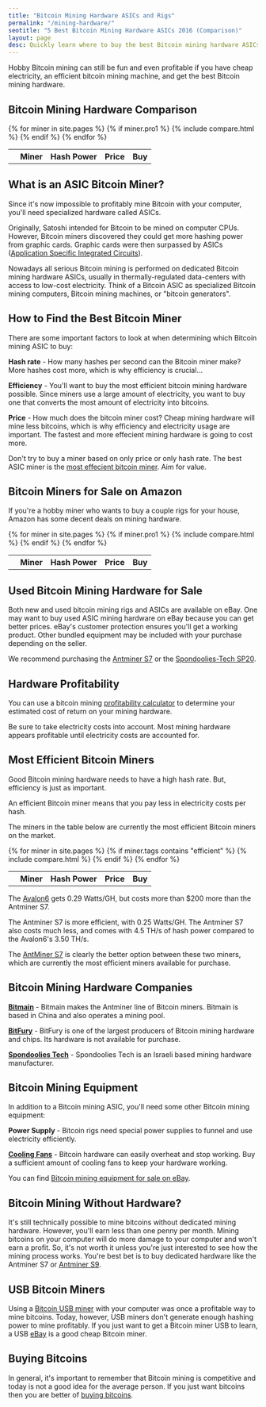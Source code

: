 ```yaml
---
title: "Bitcoin Mining Hardware ASICs and Rigs"
permalink: "/mining-hardware/"
seotitle: "5 Best Bitcoin Mining Hardware ASICs 2016 (Comparison)"
layout: page
desc: Quickly learn where to buy the best Bitcoin mining hardware ASICs using this comparison chart.
---
```

Hobby Bitcoin mining can still be fun and even profitable if you have cheap electricity, an efficient bitcoin mining machine, and get the best Bitcoin mining hardware. 

## Bitcoin Mining Hardware Comparison

<table class="m-comparison">
  <tr>
  	<th></th>
    <th>Miner</th>
    <th>Hash Power<br></th>
    <th class="miner-price">Price</th>
    <th class="miner-buy">Buy</th>
  </tr>
  {% for miner in site.pages %}
  {% if miner.pro1 %}
  {% include compare.html %}
  {% endif %}
  {% endfor %}
</table>

## What is an ASIC Bitcoin Miner?

Since it's now impossible to profitably mine Bitcoin with your computer, you'll need specialized hardware called ASICs. 

Originally, Satoshi intended for Bitcoin to be mined on computer CPUs. However, Bitcoin miners discovered they could get more hashing power from graphic cards. Graphic cards were then surpassed by ASICs ([Application Specific Integrated Circuits](https://en.wikipedia.org/wiki/Application-specific_integrated_circuit)). 

Nowadays all serious Bitcoin mining is performed on dedicated Bitcoin mining hardware ASICs, usually in thermally-regulated data-centers with access to low-cost electricity. Think of a Bitcoin ASIC as specialized Bitcoin mining computers, Bitcoin mining machines, or "bitcoin generators".  

## How to Find the Best Bitcoin Miner

There are some important factors to look at when determining which Bitcoin mining ASIC to buy:

**Hash rate** - How many hashes per second can the Bitcoin miner make? More hashes cost more, which is why efficiency is crucial... 

**Efficiency** - You'll want to buy the most efficient bitcoin mining hardware possible. Since miners use a large amount of electricity, you want to buy one that converts the most amount of electricity into bitcoins. 

**Price** - How much does the bitcoin miner cost? Cheap mining hardware will mine less bitcoins, which is why efficiency and electricity usage are important. The fastest and more effecient mining hardware is going to cost more.

Don't try to buy a miner based on only price or only hash rate. The best ASIC miner is the [most effecient bitcoin miner](/efficient-bitcoin-miners/). Aim for value.

## Bitcoin Miners for Sale on Amazon

If you're a hobby miner who wants to buy a couple rigs for your house, Amazon has some decent deals on mining hardware. 

<table class="m-comparison">
  <tr>
  	<th></th>
    <th>Miner</th>
    <th>Hash Power<br></th>
    <th class="miner-price">Price</th>
    <th class="miner-buy">Buy</th>
  </tr>
  {% for miner in site.pages %}
  {% if miner.pro1 %}
  {% include compare.html %}
  {% endif %}
  {% endfor %}
</table> 

## Used Bitcoin Mining Hardware for Sale

Both new and used bitcoin mining rigs and ASICs are available on eBay. One may want to buy used ASIC mining hardware on eBay because you can get better prices. eBay's customer protection ensures you'll get a working product. Other bundled equipment may be included with your purchase depending on the seller. 

We recommend purchasing the <a rel="nofollow" target="_self" href="http://rover.ebay.com/rover/1/711-53200-19255-0/1?icep_ff3=9&pub=5574973039&toolid=10001&campid=5337804714&customid=&icep_uq=antminer+s7&icep_sellerId=&icep_ex_kw=&icep_sortBy=12&icep_catId=&icep_minPrice=&icep_maxPrice=&ipn=psmain&icep_vectorid=229466&kwid=902099&mtid=824&kw=lg">Antminer S7</a> or the <a rel="nofollow" target="_self" href="http://rover.ebay.com/rover/1/711-53200-19255-0/1?icep_ff3=9&pub=5574973039&toolid=10001&campid=5337804716&customid=&icep_uq=Spondoolies-Tech+SP20&icep_sellerId=&icep_ex_kw=&icep_sortBy=12&icep_catId=&icep_minPrice=&icep_maxPrice=&ipn=psmain&icep_vectorid=229466&kwid=902099&mtid=824&kw=lg">Spondoolies-Tech SP20</a>.

## Hardware Profitability

You can use a bitcoin mining [profitability calculator](http://www.coinwarz.com/calculators/bitcoin-mining-calculator) to determine your estimated cost of return on your mining hardware. 

Be sure to take electricity costs into account. Most mining hardware appears profitable until electricity costs are accounted for. 

## Most Efficient Bitcoin Miners

Good Bitcoin mining hardware needs to have a high hash rate. But, efficiency is just as important. 

An efficient Bitcoin miner means that you pay less in electricity costs per hash. 

The miners in the table below are currently the most efficient Bitcoin miners on the market. 

<table class="m-comparison">
  <tr>
  	<th></th>
    <th>Miner</th>
    <th>Hash Power<br></th>
    <th class="miner-price">Price</th>
    <th class="miner-buy">Buy</th>
  </tr>
  {% for miner in site.pages %}
  {% if miner.tags contains "efficient" %}
  {% include compare.html %}
  {% endif %}
  {% endfor %}
</table>

The [Avalon6](http://rover.ebay.com/rover/1/711-53200-19255-0/1?icep_ff3=9&pub=5574973039&toolid=10001&campid=5337910379&customid=&icep_uq=avalon6&icep_sellerId=&icep_ex_kw=&icep_sortBy=12&icep_catId=&icep_minPrice=&icep_maxPrice=&ipn=psmain&icep_vectorid=229466&kwid=902099&mtid=824&kw=lg) gets 0.29 Watts/GH, but costs more than $200 more than the Antminer S7. 

The Antminer S7 is more efficient, with 0.25 Watts/GH. The Antminer S7 also costs much less, and comes with 4.5 TH/s of hash power compared to the Avalon6's 3.50 TH/s.

The [AntMiner S7](http://rover.ebay.com/rover/1/711-53200-19255-0/1?icep_ff3=9&pub=5574973039&toolid=10001&campid=5337804714&customid=&icep_uq=antminer+s7&icep_sellerId=&icep_ex_kw=&icep_sortBy=12&icep_catId=&icep_minPrice=&icep_maxPrice=&ipn=psmain&icep_vectorid=229466&kwid=902099&mtid=824&kw=lg) is clearly the better option between these two miners, which are currently the most efficient miners available for purchase.

## Bitcoin Mining Hardware Companies

**[Bitmain](https://www.bitmaintech.com/product.htm)** - Bitmain makes the Antminer line of Bitcoin miners. Bitmain is based in China and also operates a mining pool. 

**[BitFury](http://www.bitfury.org/)** - BitFury is one of the largest producers of Bitcoin mining hardware and chips. Its hardware is not available for purchase. 

**[Spondoolies Tech](http://www.spondoolies-tech.com/)** - Spondoolies Tech is an Israeli based mining hardware manufacturer.

## Bitcoin Mining Equipment

In addition to a Bitcoin mining ASIC, you'll need some other Bitcoin mining equipment:

**Power Supply** - Bitcoin rigs need special power supplies to funnel and use electricity efficiently. 

**[Cooling Fans](http://rover.ebay.com/rover/1/711-53200-19255-0/1?icep_ff3=9&pub=5574973039&toolid=10001&campid=5337804665&customid=&icep_uq=cooling+fan&icep_sellerId=&icep_ex_kw=&icep_sortBy=12&icep_catId=&icep_minPrice=&icep_maxPrice=&ipn=psmain&icep_vectorid=229466&kwid=902099&mtid=824&kw=lg)** - Bitcoin hardware can easily overheat and stop working. Buy a sufficient amount of cooling fans to keep your hardware working. 

You can find  <a rel="nofollow" target="_self" href="http://rover.ebay.com/rover/1/711-53200-19255-0/1?icep_ff3=9&pub=5574973039&toolid=10001&campid=5337804665&customid=&icep_uq=bitcoin+miner+power+supply&icep_sellerId=&icep_ex_kw=&icep_sortBy=12&icep_catId=&icep_minPrice=&icep_maxPrice=&ipn=psmain&icep_vectorid=229466&kwid=902099&mtid=824&kw=lg">Bitcoin mining equipment for sale on eBay</a>. 

## Bitcoin Mining Without Hardware? 

It's still technically possible to mine bitcoins without dedicated mining hardware. However, you'll earn less than one penny per month. Mining bitcoins on your computer will do more damage to your computer and won't earn a profit. So, it's not worth it unless you're just interested to see how the mining process works. You're best bet is to buy dedicated hardware like the Antminer S7 or [Antminer S9](https://milli.io/antminer-s9-review/). 

## USB Bitcoin Miners

Using a [Bitcoin USB miner](/usb-bitcoin-miners/) with your computer was once a profitable way to mine bitcoins. Today, however, USB miners don't generate enough hashing power to mine profitably. If you just want to get a Bitcoin miner USB to learn, a USB <a rel="nofollow" target="_self" href="http://rover.ebay.com/rover/1/711-53200-19255-0/1?icep_ff3=9&pub=5574973039&toolid=10001&campid=5337804727&customid=&icep_uq=bitcoin+usb+miner&icep_sellerId=&icep_ex_kw=&icep_sortBy=12&icep_catId=&icep_minPrice=&icep_maxPrice=&ipn=psmain&icep_vectorid=229466&kwid=902099&mtid=824&kw=lg">eBay</a> is a good cheap Bitcoin miner. 

## Buying Bitcoins

In general, it's important to remember that Bitcoin mining is competitive and today is not a good idea for the average person. If you just want bitcoins then you are better of [buying bitcoins](https://www.buybitcoinworldwide.com/).